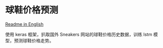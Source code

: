 # 球鞋价格预测

[Readme in English](README_EN.md)

使用 keras 框架，扒取国外 Sneakers 网站的球鞋价格历史数据，训练 lstm 模型，预测球鞋价格走势。
